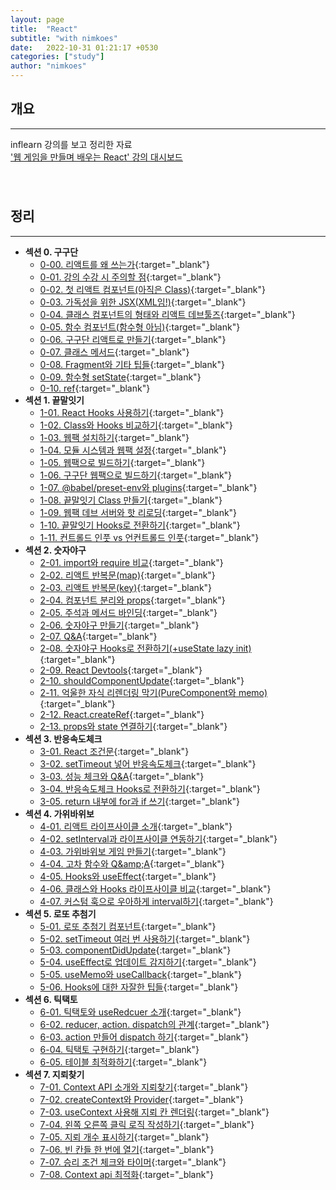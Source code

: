 ```yaml
---
layout: page
title:  "React"
subtitle: "with nimkoes"
date:   2022-10-31 01:21:17 +0530
categories: ["study"]
author: "nimkoes"
---
```


## **개요**
---
inflearn 강의를 보고 정리한 자료  
[<u>'웹 게임을 만들며 배우는 React' 강의 대시보드</u>][link_study]
　  
　  
　  

## **정리**
---

- **섹션 0. 구구단**
  - [0-00. 리액트를 왜 쓰는가](https://inky-bug-9a2.notion.site/0-00-c366caac56b94e8c996ab7fb4ff9300a){:target="_blank"}  
  - [0-01. 강의 수강 시 주의할 점](https://inky-bug-9a2.notion.site/0-01-04a253a07c034e91b31f2cf3a9859fd1){:target="_blank"}  
  - [0-02. 첫 리액트 컴포넌트(아직은 Class)](https://inky-bug-9a2.notion.site/0-02-Class-d64812876c2d432da9284f031a6e1c3c){:target="_blank"}  
  - [0-03. 가독성을 위한 JSX(XML임!)](https://inky-bug-9a2.notion.site/0-03-JSX-XML-0663c4d254ec41dc9289525a763ce852){:target="_blank"}  
  - [0-04. 클래스 컴포넌트의 형태와 리액트 데브툴즈](https://inky-bug-9a2.notion.site/0-04-f36e37b078d54c55890994e77fc0d1db){:target="_blank"}  
  - [0-05. 함수 컴포넌트(함수형 아님)](https://inky-bug-9a2.notion.site/0-05-a448096fba604ed8a056c15172ede187){:target="_blank"}  
  - [0-06. 구구단 리액트로 만들기](https://inky-bug-9a2.notion.site/0-06-b0fb824b5c754847877a61d1ca468cdc){:target="_blank"}  
  - [0-07. 클래스 메서드](https://inky-bug-9a2.notion.site/0-07-34557994586242489b5d76ca97fa8305){:target="_blank"}  
  - [0-08. Fragment와 기타 팁들](https://inky-bug-9a2.notion.site/0-08-Fragment-4cc082d7e9724ce2b57bff4da87d3829){:target="_blank"}  
  - [0-09. 함수형 setState](https://inky-bug-9a2.notion.site/0-09-setState-12874e0b478041d4bd7abeda21eeddcd){:target="_blank"}  
  - [0-10. ref](https://inky-bug-9a2.notion.site/0-10-ref-460f703230be4904bfa32c15bb5d4f2b){:target="_blank"}  
- **섹션 1. 끝말잇기**
  - [1-01. React Hooks 사용하기](https://inky-bug-9a2.notion.site/1-01-React-Hooks-fe79bf4acb104be3b13646d74e4d6ad4){:target="_blank"}  
  - [1-02. Class와 Hooks 비교하기](https://inky-bug-9a2.notion.site/1-02-Class-Hooks-1beca2ebca0848e48622d09a5b617da2){:target="_blank"}  
  - [1-03. 웹팩 설치하기](https://inky-bug-9a2.notion.site/1-03-170ca3d832bd460293e84252e19c420a){:target="_blank"}  
  - [1-04. 모듈 시스템과 웹팩 설정](https://inky-bug-9a2.notion.site/1-04-65b125eab32b48b7bf3f7a798fe507a1){:target="_blank"}  
  - [1-05. 웹팩으로 빌드하기](https://inky-bug-9a2.notion.site/1-05-545d2df003d548caac1af0fe98077374){:target="_blank"}  
  - [1-06. 구구단 웹팩으로 빌드하기](https://inky-bug-9a2.notion.site/1-06-8dd2cf30d0284495afd23c8107d027a0){:target="_blank"}  
  - [1-07. @babel/preset-env와 plugins](https://inky-bug-9a2.notion.site/1-07-babel-preset-env-plugins-6539be6134a044ec89b294d15271ff93){:target="_blank"}  
  - [1-08. 끝말잇기 Class 만들기](https://inky-bug-9a2.notion.site/1-08-Class-838d7efbb34d4e8b90033ded9383b5a6){:target="_blank"}  
  - [1-09. 웹팩 데브 서버와 핫 리로딩](https://inky-bug-9a2.notion.site/1-09-27cb67b746c64823ab109b8dbd47c8c6){:target="_blank"}  
  - [1-10. 끝말잇기 Hooks로 전환하기](https://inky-bug-9a2.notion.site/1-10-Hooks-25b80dfd11ed44928404b037aa4639fa){:target="_blank"}  
  - [1-11. 컨트롤드 인풋 vs 언컨트롤드 인풋](https://inky-bug-9a2.notion.site/1-11-vs-3b14787459c847b78add5089caded268){:target="_blank"}  
- **섹션 2. 숫자야구**
  - [2-01. import와 require 비교](https://inky-bug-9a2.notion.site/2-01-import-require-277b8b21d5644f80bfaa6b7b18fe333d){:target="_blank"}  
  - [2-02. 리액트 반복문(map)](https://inky-bug-9a2.notion.site/2-02-map-80d280e6359d44fe998347b1b0ebf5ef){:target="_blank"}  
  - [2-03. 리액트 반복문(key)](https://inky-bug-9a2.notion.site/2-03-key-dc9dfbb6f8944c9ab64f34a65686d428){:target="_blank"}  
  - [2-04. 컴포넌트 분리와 props](https://inky-bug-9a2.notion.site/2-04-props-9197400f010a4c9bb5e4f39bfa88f23a){:target="_blank"}  
  - [2-05. 주석과 메서드 바인딩](https://inky-bug-9a2.notion.site/2-05-26e2407cac6c4c15a60a9320c97f2d2b){:target="_blank"}  
  - [2-06. 숫자야구 만들기](https://inky-bug-9a2.notion.site/2-06-6e3ec7d7c3c444b7872e3c0c472c4acb){:target="_blank"}  
  - [2-07. Q&A](https://inky-bug-9a2.notion.site/2-07-Q-A-c95a32fd9b394561a1dd3026cfaf55c6){:target="_blank"}  
  - [2-08. 숫자야구 Hooks로 전환하기(+useState lazy init)](https://inky-bug-9a2.notion.site/2-08-Hooks-useState-lazy-init-e3eb83de5968477da0ec0108aaf86c3e){:target="_blank"}  
  - [2-09. React Devtools](https://inky-bug-9a2.notion.site/2-09-React-Devtools-8122b87d52f54438942c793740bfa683){:target="_blank"}  
  - [2-10. shouldComponentUpdate](https://inky-bug-9a2.notion.site/2-10-shouldComponentUpdate-5b3d074197f74419bd902d272c01712c){:target="_blank"}  
  - [2-11. 억울한 자식 리렌더링 막기(PureComponent와 memo)](https://inky-bug-9a2.notion.site/2-11-PureComponent-memo-8b58d7e58ec44a788336c29683065b24){:target="_blank"}  
  - [2-12. React.createRef](https://inky-bug-9a2.notion.site/2-12-React-createRef-4e8f4f17e4434ed881bfed79bdfa7599){:target="_blank"}  
  - [2-13. props와 state 연결하기](https://inky-bug-9a2.notion.site/2-13-props-state-ddeb642ab3a04c728728b747c7472c3b){:target="_blank"}  
- **섹션 3. 반응속도체크**
  - [3-01. React 조건문](https://inky-bug-9a2.notion.site/3-01-React-cc0157b410e7416592bef4d2beeabf97){:target="_blank"}  
  - [3-02. setTimeout 넣어 반응속도체크](https://inky-bug-9a2.notion.site/3-02-setTimeout-527f69f7127c4facad94a52313d2acf9){:target="_blank"}  
  - [3-03. 성능 체크와 Q&A](https://inky-bug-9a2.notion.site/3-03-Q-A-c43721a5aed4461e81e865e263de28e8){:target="_blank"}  
  - [3-04. 반응속도체크 Hooks로 전환하기](https://inky-bug-9a2.notion.site/3-04-Hooks-dec7fc1effc14a8bba8a785653cef9f5){:target="_blank"}  
  - [3-05. return 내부에 for과 if 쓰기](){:target="_blank"}  
- **섹션 4. 가위바위보**
  - [4-01. 리액트 라이프사이클 소개](){:target="_blank"}  
  - [4-02. setInterval과 라이프사이클 연동하기](){:target="_blank"}  
  - [4-03. 가위바위보 게임 만들기](){:target="_blank"}  
  - [4-04. 고차 함수와 Q&amp;amp;A](){:target="_blank"}  
  - [4-05. Hooks와 useEffect](){:target="_blank"}  
  - [4-06. 클래스와 Hooks 라이프사이클 비교](){:target="_blank"}  
  - [4-07. 커스텀 훅으로 우아하게 interval하기](){:target="_blank"}  
- **섹션 5. 로또 추첨기**
  - [5-01. 로또 추첨기 컴포넌트](){:target="_blank"}  
  - [5-02. setTimeout 여러 번 사용하기](){:target="_blank"}  
  - [5-03. componentDidUpdate](){:target="_blank"}  
  - [5-04. useEffect로 업데이트 감지하기](){:target="_blank"}  
  - [5-05. useMemo와 useCallback](){:target="_blank"}  
  - [5-06. Hooks에 대한 자잘한 팁들](){:target="_blank"}  
- **섹션 6. 틱택토**
  - [6-01. 틱택토와 useRedcuer 소개](){:target="_blank"}  
  - [6-02. reducer, action. dispatch의 관계](){:target="_blank"}  
  - [6-03. action 만들어 dispatch 하기](){:target="_blank"}  
  - [6-04. 틱택토 구현하기](){:target="_blank"}  
  - [6-05. 테이블 최적화하기](){:target="_blank"}  
- **섹션 7. 지뢰찾기**
  - [7-01. Context API 소개와 지뢰찾기](){:target="_blank"}  
  - [7-02. createContext와 Provider](){:target="_blank"}  
  - [7-03. useContext 사용해 지뢰 칸 렌더링](){:target="_blank"}  
  - [7-04. 왼쪽 오른쪽 클릭 로직 작성하기](){:target="_blank"}  
  - [7-05. 지뢰 개수 표시하기](){:target="_blank"}  
  - [7-06. 빈 칸들 한 번에 열기](){:target="_blank"}  
  - [7-07. 승리 조건 체크와 타이머](){:target="_blank"}  
  - [7-08. Context api 최적화](){:target="_blank"}  
　  
　  
　  

[link_study]:https://www.inflearn.com/course/web-game-react/dashboard



